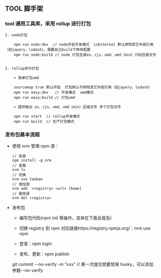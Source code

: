 ## TOOL 脚手架

### tool 通用工具库，采用 rollup 进行打包

    1. node打包

        npm run node:dev  // node开启开发模式  isExternal 默认排除其它外部引用（如jquery，lodash），需要自己build下修改配置
        npm run node:build // node 打包生成es、cjs、umd、umd（min）代码压缩文件


    2. rollup命令打包

        > 简单打包umd

        sourcemap true 默认开启  打包默认不排除其它外部引用（如jquery，lodash）
        npm run easy:dev   // 开发模式  umd模式
        npm run easy:build // 打包umd

        > 提供输出 es、cjs、umd、umd（min）压缩文件 多个打包文件

        npm run start  // rollup开发模式
        npm run build  // 生产打包模式

### 发布包基本流程

-   使用 nrm 管理 npm 源：

    ```
    // 安装
    npm install -g nrm
    // 查看
    nrm ls
    // 切换
    nrm use taobao
    // 增加源
    nrm add  <registry> <url> [home]
    // 删除源
    nrm del <registry>
    ```

-   发布包

    -   编写包代码(npm init 等操作，具体在下面会提及)

    -   切换 registry 到 npm 对应链接https://registry.npmjs.org/：nrm use npm

    -   登录：npm login

    -   发布、更新：npm publish

    git commit --no-verify -m "xxx" // 某一次提交想要禁用 husky，可以添加参数--no-verify
